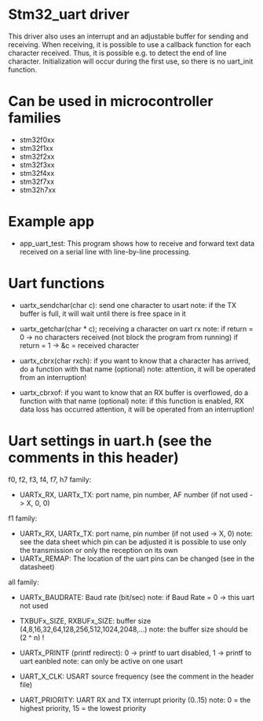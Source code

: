 # Stm32_uart driver

This driver also uses an interrupt and an adjustable buffer for sending and receiving.
When receiving, it is possible to use a callback function for each character received.
Thus, it is possible e.g. to detect the end of line character.
Initialization will occur during the first use, so there is no uart_init function.

# Can be used in microcontroller families
- stm32f0xx
- stm32f1xx
- stm32f2xx
- stm32f3xx
- stm32f4xx
- stm32f7xx
- stm32h7xx
  
# Example app
- app_uart_test: 
    This program shows how to receive and forward text data received on a serial line
    with line-by-line processing. 

# Uart functions
- uartx_sendchar(char c): send one character to usart
  note: if the TX buffer is full, it will wait until there is free space in it

- uartx_getchar(char * c); receiving a character on uart rx
  note: if return = 0 -> no characters received (not block the program from running)
        if return = 1 -> &c = received character

- uartx_cbrx(char rxch): if you want to know that a character has arrived, do a function with that name (optional)
  note: attention, it will be operated from an interruption!

- uartx_cbrxof: if you want to know that an RX buffer is overflowed, do a function with that name (optional)
  note: if this function is enabled, RX data loss has occurred
        attention, it will be operated from an interruption!

# Uart settings in uart.h (see the comments in this header)
f0, f2, f3, f4, f7, h7 family:  
- UARTx_RX, UARTx_TX: port name, pin number, AF number (if not used -> X, 0, 0)

f1 family:
- UARTx_RX, UARTx_TX: port name, pin number (if not used -> X, 0)
  note: see the data sheet which pin can be adjusted
  it is possible to use only the transmission or only the reception on its own
- UARTx_REMAP: The location of the uart pins can be changed (see in the datasheet)

all family:
- UARTx_BAUDRATE: Baud rate (bit/sec)
  note: if Baud Rate = 0 -> this uart not used

- TXBUFx_SIZE, RXBUFx_SIZE: buffer size (4,8,16,32,64,128,256,512,1024,2048,...)
  note: the buffer size should be (2 ^ n) !

- UARTx_PRINTF (printf redirect): 0 -> printf to uart disabled, 1 -> printf to uart eanbled
  note: can only be active on one usart

- UART_X_CLK: USART source frequency (see the comment in the header file)

- UART_PRIORITY: UART RX and TX interrupt priority (0..15)
  note: 0 = the highest priority, 15 = the lowest priority
